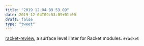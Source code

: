 ```yaml
---
title: "2019 12 04 09 53 09"
date: 2019-12-04T09:53:09+01:00
draft: false
type: "tweet"
---
```

[racket-review](https://github.com/Bogdanp/racket-review), a surface level linter for Racket modules. `#racket`

